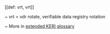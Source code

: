 [[def: vrt, vrt]]

~ vrt = vdr rotate, verifiable data registry rotation

~ More in <a href="https://weboftrust.github.io/WOT-terms/docs/glossary/vrt">extended KERI glossary</a>
